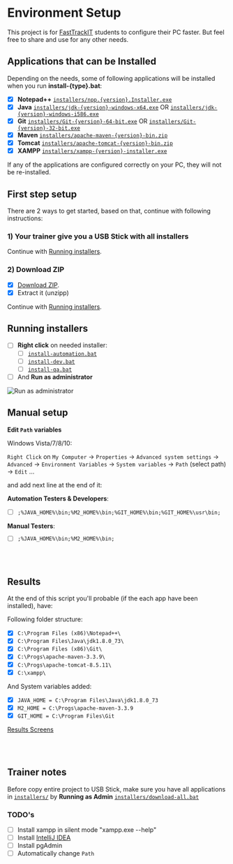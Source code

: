 # Environment Setup

This project is for [FastTrackIT](http://www.fasttrackit.org/) students to configure their PC faster. But feel free to share and use for any other needs.

## Applications that can be Installed

Depending on the needs, some of following applications will be installed when you run **install-{type}.bat**:

- [x] **Notepad++** [`installers/npp.{version}.Installer.exe`](https://notepad-plus-plus.org/)
- [x] **Java** [`installers/jdk-{version}-windows-x64.exe`](http://www.oracle.com/technetwork/java/javase/downloads/jdk8-downloads-2133151.html) OR [`installers/jdk-{version}-windows-i586.exe`](http://www.oracle.com/technetwork/java/javase/downloads/jdk8-downloads-2133151.html)
- [x] **Git** [`installers/Git-{version}-64-bit.exe`](https://git-scm.com/downloads) OR [`installers/Git-{version}-32-bit.exe`](https://git-scm.com/downloads)
- [x] **Maven** [`installers/apache-maven-{version}-bin.zip`](https://maven.apache.org/download.cgi)
- [x] **Tomcat** [`installers/apache-tomcat-{version}-bin.zip`](https://tomcat.apache.org/index.html)
- [x] **XAMPP** [`installers/xampp-{version}-installer.exe`](https://www.apachefriends.org/download.html)

If any of the applications are configured correctly on your PC, they will not be re-installed.

## First step setup

There are 2 ways to get started, based on that, continue with following instructions:

### 1) Your trainer give you a USB Stick with all installers

Continue with [Running installers](#running-installers).

### 2) Download ZIP

- [x] [Download ZIP](https://github.com/nmatei/workstation-config/archive/master.zip).
- [x] Extract it (unzipp)

Continue with [Running installers](#running-installers).

## Running installers

- [ ] **Right click** on needed installer:
    - [ ] [`install-automation.bat`](install-automation.bat) 
    - [ ] [`install-dev.bat`](install-dev.bat)
    - [ ] [`install-qa.bat`](install-qa.bat)
- [ ] And **Run as administrator**

![Run as administrator](https://cloud.githubusercontent.com/assets/2863309/13601668/74a9388e-e53a-11e5-859d-203043ca10e5.jpg)

## Manual setup

**Edit `Path` variables**

Windows Vista/7/8/10:

`Right Click` on `My Computer` -> `Properties` -> `Advanced system settings` -> `Advanced` -> 
`Environment Variables` -> `System variables` -> `Path` (select path) -> `Edit` ... 

and add next line at the end of it:

**Automation Testers & Developers**:

- [ ] `;%JAVA_HOME%\bin;%M2_HOME%\bin;%GIT_HOME%\bin;%GIT_HOME%\usr\bin;`

**Manual Testers**:

- [ ] `;%JAVA_HOME%\bin;%M2_HOME%\bin;`


<br />
<br />

## Results

At the end of this script you'll probable (if the each app have been installed), have:

Following folder structure:

- [x] `C:\Program Files (x86)\Notepad++\`
- [x] `C:\Program Files\Java\jdk1.8.0_73\`
- [x] `C:\Program Files (x86)\Git\`
- [x] `C:\Progs\apache-maven-3.3.9\`
- [x] `C:\Progs\apache-tomcat-8.5.11\`
- [x] `C:\xampp\`

And System variables added:

- [x] `JAVA_HOME = C:\Program Files\Java\jdk1.8.0_73`
- [x] `M2_HOME = C:\Progs\apache-maven-3.3.9`
- [x] `GIT_HOME = C:\Program Files\Git`

[Results Screens](https://github.com/nmatei/workstation-config/issues/1)

<br />
<br />

## Trainer notes

Before copy entire project to USB Stick, make sure you have all applications in [`installers/`](installers/) by **Running as Admin** [`installers/download-all.bat`](installers/download-all.bat)

### TODO's

- [ ] Install xampp in silent mode "xampp.exe --help"
- [ ] Install [IntelliJ IDEA](https://www.jetbrains.com/)
- [ ] Install pgAdmin
- [ ] Automatically change `Path`
